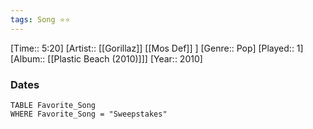 ```yaml
---
tags: Song ⭐⭐ 
---
```

[Time:: 5:20]
[Artist:: [[Gorillaz]] [[Mos Def]] ]
[Genre:: Pop]
[Played:: 1]
[Album:: [[Plastic Beach (2010)]]]
[Year:: 2010]
### Dates
````dataview
TABLE Favorite_Song
WHERE Favorite_Song = "Sweepstakes"
````